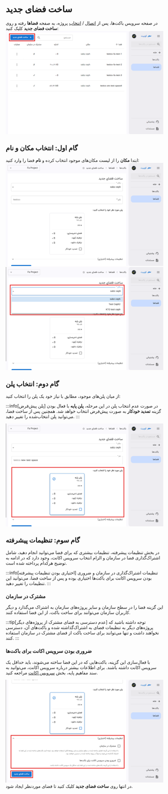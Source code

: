 # ساخت فضای جدید

در صفحه سرویس باکت‌ها، پس از [اتصال](../getting-started#bind-project) / [انتخاب](../getting-started#select-project) پروژه، به صفحه **فضاها** رفته و روی **ساخت فضای جدید** کلیک کنید:
![Space: new space btn](img/new-space-btn.png)

## گام اول: انتخاب مکان و نام

ابتدا **مکان** را از لیست مکان‌های موجود انتخاب کرده و **نام** فضا را وارد کنید:
![Space: new space form](img/new-space-form.png)
![Space: new space location list](img/new-space-location-list.png)

## گام دوم: انتخاب پلن

از میان پلن‌های موجود، مطابق با نیاز خود یک پلن را انتخاب کنید:

:::info[پلن پیش‌فرض]
در صورت عدم انتخاب پلن در این مرحله، **پلن پایه** با فعال بودن گزینه **تمدید خودکار** به صورت پیش‌فرض انتخاب خواهد شد. همچنین پس از ساخت فضا، می‌توانید پلن انتخاب‌شده را تغییر دهید.
:::

![Space: new space plan list](img/new-space-plan.png)

## گام سوم: تنظیمات پیشرفته

در بخش تنظیمات پیشرفته، تنظیمات بیشتری که برای فضا می‌توانید انجام دهید، شامل اشتراک‌گذاری فضا در سازمان و الزام انتخاب سرویس اکانت، وجود دارد که در ادامه به توضیح هرکدام پرداخته شده است.

:::info[اختیاری بودن تنظیمات پیشرفته]
تنظیمات اشتراک‌‌گذاری در سازمان و ضروری بودن سرویس اکانت برای باکت‌ها اختیاری بوده و پس از ساخت فضا، می‌توانید این تنظیمات را تغییر دهید.
:::

### مشترک در سازمان

این گزینه فضا را در سطح سازمان و سایر پروژه‌های سازمان به اشتراک می‌گذارد و دیگر کاربران سازمان می‌توانند برای ساخت باکت، از این فضا استفاده کنند.

:::tip[عدم دسترسی به فضای مشترک از پروژه‌های دیگر]
توجه داشته باشید که پروژه‌های دیگر به تنظیمات فضای به اشتراک‌گذاشته شده و باکت‌های آن، دسترسی نخواهند داشت و تنها می‌توانند برای ساخت باکت از فضای مشترک در سازمان استفاده کنند.
:::

### ضروری بودن سرویس اکانت برای باکت‌ها

با فعال‌سازی این گزینه، باکت‌هایی که در این فضا ساخته می‌شوند، باید حداقل یک سرویس اکانت داشته باشند.
برای اطلاعات بیشتر درباره سرویس اکانت، می‌توانید به سند مفاهیم پایه، بخش [سرویس اکانت](../#service-account) مراجعه کنید.

![Space: space advanced settings](img/space-advanced-settings.png)
در انتها روی **ساخت فضای جدید** کلیک کنید تا فضای موردنظر ایجاد شود.
